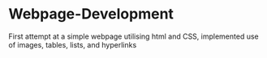# Webpage-Development
First attempt at a simple webpage utilising html and CSS, implemented use of images, tables, lists, and hyperlinks
